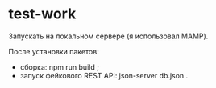 # test-work

Запускать на локальном сервере (я использовал MAMP).

После установки пакетов:
- сборка: npm run build ;
- запуск фейкового REST API: json-server db.json .
